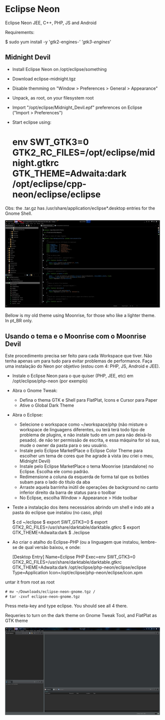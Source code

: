 # Eclipse Neon

Eclipse Neon JEE, C++, PHP, JS and Android

Requirements:

   $ sudo yum install -y 'gtk2-engines-*' 'gtk3-engines*'

## Midnight Devil

- Install Eclipse Neon on /opt/eclipse/something
- Download eclipse-midnight.tgz
- Disable themming on "Window > Preferences > General > Appearance"
- Unpack, as root, on your filesystem root
- Import "/opt/eclipse/Midnight_Devil.epf" preferences on Eclipse ("Import > Preferences")
- Start eclipse using:

	# env SWT_GTK3=0 GTK2_RC_FILES=/opt/eclipse/midnight.gtkrc  GTK_THEME=Adwaita:dark /opt/eclipse/cpp-neon/eclipse/eclipse

Obs: the .tar.gz has /usr/share/application/eclipse*.desktop entries for the Gnome Shell.
 
![image](screenshot_midnight_devil.png)



Bellow is my old theme using Moonrise, for those who like a lighter theme. In pt_BR only.

## Usando o tema e o Moonrise com o Moonrise Devil

Este procedimento precisa ser feito para cada Workspace que tiver. Não tenha apenas um para tudo para evitar problemas de
performance. Faça uma instalação do Neon por objetivo (estou com 4: PHP, JS, Android e JEE).

- Instale o Eclipse Neon para o que quiser (PHP, JEE, etc) em /opt/eclipse/php-neon (por exemplo)
- Abra o Gnome Tweak:
    - Defina o thema GTK e Shell para FlatPlat, Icons e Cursor para Paper
    - Ative o Global Dark Theme
- Abra o Eclipse:
    - Selecione o workspace como ~/workspace/php (não misture o workspace de linguagens diferentes, ou terá terá todo tipo 
      de problema de plugins, e não instale tudo em um para não deixá-lo pesado).
      de não ter permissão de escrita, e essa máquina for só sua, mude o owner da pasta para o seu usuário.
    - Instale pelo Eclipse MarketPlace o Eclipse Color Theme para escolher um tema de cores que lhe agrade à vista (eu criei o meu, Midnight Devil)
    - Instale pelo Eclipse MarketPlace o tema Moonrise (standalone) no Eclipse. Escolha ele como padrão.
    - Redimensione a coluna da esquerda de forma tal que os botões subam para o lado do título da aba
    - Arraste aquela barrinha inútil de operações de background no canto inferior direito da barra de status para o toolbar
    - No Eclipse, escolha Window > Appearance > Hide toolbar
- Teste a instalação dos itens necessários abrindo um shell e indo até a pasta do eclipse que instalou (no caso, php)

  	$ cd ~/eclipse
  	$ export SWT_GTK3=0
  	$ export GTK2_RC_FILES=/usr/share/darktable/darktable.gtkrc
  	$ export GTK_THEME=Adwaita:dark
  	$ ./eclipse
  
- Ao criar o atalho do Eclipse-PHP (ou a linguagem que instalou, lembre-se de qual versão baixou, e onde:

	[Desktop Entry]
	Name=Eclipse PHP
	Exec=env SWT_GTK3=0 GTK2_RC_FILES=/usr/share/darktable/darktable.gtkrc GTK_THEME=Adwaita:dark /opt/eclipse/php-neon/eclipse/eclipse
	Type=Application
	Icon=/opt/eclipse/php-neon/eclipse/icon.xpm

untar it from root as root

	# mv ~/Downloads/eclipse-neon-gnome.tgz /
	# tar -zxvf eclipse-neon-gnome.tgz

Press meta-key and type eclipse. You should see all 4 there.

Requeries to turn on the dark theme on Gnome Tweak Tool, and FlatPlat as GTK theme

![image](screenshot.png)
